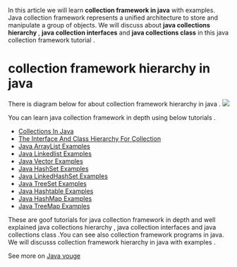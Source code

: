 In this article we will learn <b>collection framework in java</b>  with examples. Java collection framework represents a unified architecture to store and manipulate a group of objects. We will discuss about <b>java collections hierarchy </b>, <b>java collection interfaces</b> and <b>java collections class</b> in this java collection framework tutorial . 

<h1>collection framework hierarchy in java</h1>
There is diagram below for about collection framework hierarchy in java . 

<img src="https://www.javavogue.com/wp-content/uploads/2015/05/java-collections-interview-questions.png" />

You can learn java collection framework in depth using below tutorials .
<ul>
<li>
<a href="https://www.javavogue.com/2015/05/collections-in-java/">Collections In Java</a> 
  </li>
  <li>
<a href="https://www.javavogue.com/2015/02/the-interface-and-class-hierarchy-for-collection">The Interface And Class Hierarchy For Collection</a> 
    </li>
  <li>
<a href="https://www.javavogue.com/2015/05/java-arraylist-examples.html/">Java ArrayList Examples</a>
    </li>
  <li>
<a href="https://www.javavogue.com/2015/05/java-linkedlist-examples.html">Java Linkedlist Examples</a> 
    </li>
  <li>
<a href="https://www.javavogue.com/2015/05/java-vector-examples.html">Java Vector Examples</a>
    </li>
  <li>
<a href="https://www.javavogue.com/2015/05/java-hashset-examples.html">Java HashSet Examples</a>
    </li>
  <li>
<a href="https://www.javavogue.com/2015/06/java-linkedhashset-examples.html">Java LinkedHashSet Examples</a>
    </li>
  <li>
<a href="https://www.javavogue.com/2015/06/java-treeset-examples.html">Java TreeSet Examples</a>
    </li>
  <li>
<a href="https://www.javavogue.com/2015/06/java-hashtable-examples.html">Java Hashtable Examples</a>
    </li>
  <li>
<a href="https://www.javavogue.com/2015/06/java-hashmap-examples.html">Java HashMap Examples</a>
    </li>
  <li>
<a href="https://www.javavogue.com/2015/06/java-treemap-examples.html">Java TreeMap Examples</a>
    </li>
  
</ul>
These are goof tutorials for java collection framework in depth and well explained java collections hierarchy , java collection interfaces and java collections class .You can see also collection framework programs in java. We will discusss collection framework hierarchy in java with examples .




See more on  <a href="https://www.javavogue.com/"> Java vouge</a>
